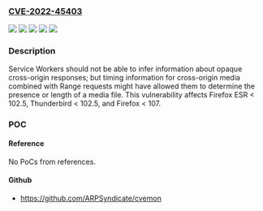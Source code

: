 ### [CVE-2022-45403](https://cve.mitre.org/cgi-bin/cvename.cgi?name=CVE-2022-45403)
![](https://img.shields.io/static/v1?label=Product&message=Firefox%20ESR&color=blue)
![](https://img.shields.io/static/v1?label=Product&message=Firefox&color=blue)
![](https://img.shields.io/static/v1?label=Product&message=Thunderbird&color=blue)
![](https://img.shields.io/static/v1?label=Version&message=n%2Fa&color=blue)
![](https://img.shields.io/static/v1?label=Vulnerability&message=Service%20Workers%20might%20have%20learned%20size%20of%20cross-origin%20media%20files&color=brighgreen)

### Description

Service Workers should not be able to infer information about opaque cross-origin responses; but timing information for cross-origin media combined with Range requests might have allowed them to determine the presence or length of a media file. This vulnerability affects Firefox ESR < 102.5, Thunderbird < 102.5, and Firefox < 107.

### POC

#### Reference
No PoCs from references.

#### Github
- https://github.com/ARPSyndicate/cvemon

